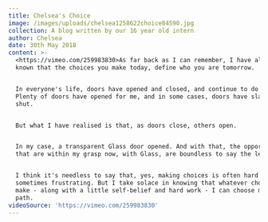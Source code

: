 ```yaml
---
title: Chelsea's Choice
image: /images/uploads/chelsea1258622choice84590.jpg
collection: A blog written by our 16 year old intern
author: Chelsea
date: 30th May 2018
content: >-
  <https://vimeo.com/259983830>As far back as I can remember, I have always
  known that the choices you make today, define who you are tomorrow.


  In everyone's life, doors have opened and closed, and continue to do so.
  Plenty of doors have opened for me, and in some cases, doors have slammed
  shut.


  But what I have realised is that, as doors close, others open.


  In my case, a transparent Glass door opened. And with that, the opportunities
  that are within my grasp now, with Glass, are boundless to say the least.


  I think it's needless to say that, yes, making choices is often hard and
  sometimes frustrating. But I take solace in knowing that whatever choice I
  make - along with a little self-belief and hard work - I can choose my own
  path.
videoSource: 'https://vimeo.com/259983830'
---
```


